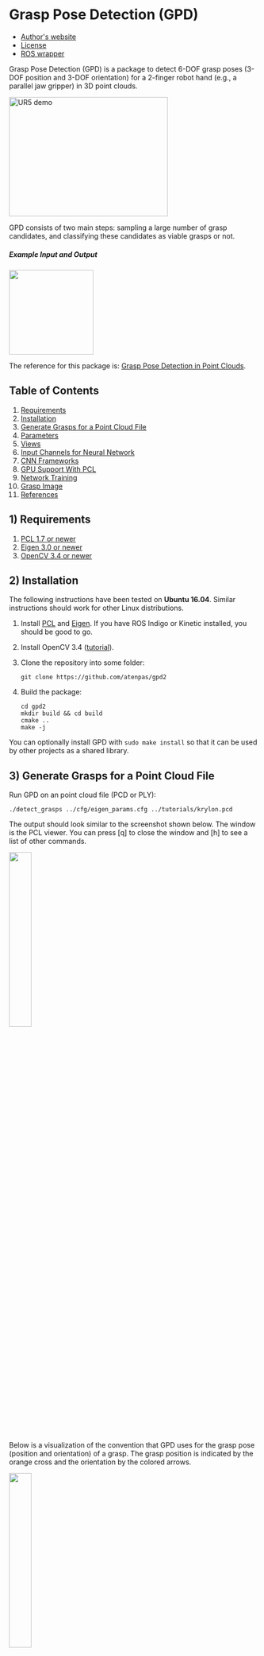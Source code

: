 # Grasp Pose Detection (GPD)

* [Author's website](http://www.ccs.neu.edu/home/atp/)
* [License](https://github.com/atenpas/gpd2/blob/master/LICENSE.md)
* [ROS wrapper](https://github.com/atenpas/gpd2_ros/)

Grasp Pose Detection (GPD) is a package to detect 6-DOF grasp poses (3-DOF position and 3-DOF orientation)
for a 2-finger robot hand (e.g., a parallel jaw gripper) in 3D point clouds.

<a href="http://www.youtube.com/watch?feature=player_embedded&v=kfe5bNt35ZI
" target="_blank"><img src="readme/ur5_video.jpg"
alt="UR5 demo" width="320" height="240" border="0" /></a>

GPD consists of two main steps: sampling a large number of grasp candidates, and classifying these candidates as viable grasps or not.

##### Example Input and Output
<img src="readme/clutter.png" height=170px/>

The reference for this package is:
[Grasp Pose Detection in Point Clouds](http://arxiv.org/abs/1706.09911).

## Table of Contents
1. [Requirements](#requirements)
1. [Installation](#install)
1. [Generate Grasps for a Point Cloud File](#pcd)
1. [Parameters](#parameters)
1. [Views](#views)
1. [Input Channels for Neural Network](#cnn_channels)
1. [CNN Frameworks](#cnn_frameworks)
1. [GPU Support With PCL](#pcl_gpu)
1. [Network Training](#net_train)
1. [Grasp Image](#descriptor)
1. [References](#References)

<a name="requirements"></a>
## 1) Requirements

1. [PCL 1.7 or newer](http://pointclouds.org/)
2. [Eigen 3.0 or newer](https://eigen.tuxfamily.org)
3. [OpenCV 3.4 or newer](https://opencv.org)

<a name="install"></a>
## 2) Installation

The following instructions have been tested on **Ubuntu 16.04**. Similar
instructions should work for other Linux distributions.

1. Install [PCL](http://pointclouds.org/) and
[Eigen](https://eigen.tuxfamily.org). If you have ROS Indigo or Kinetic
installed, you should be good to go.

2. Install OpenCV 3.4 ([tutorial](https://www.python36.com/how-to-install-opencv340-on-ubuntu1604/)).

3. Clone the repository into some folder:

   ```
   git clone https://github.com/atenpas/gpd2
   ```

4. Build the package:

   ```
   cd gpd2
   mkdir build && cd build
   cmake ..
   make -j
   ```

You can optionally install GPD with `sudo make install` so that it can be used by other projects as a shared library.

<a name="pcd"></a>
## 3) Generate Grasps for a Point Cloud File

Run GPD on an point cloud file (PCD or PLY):

   ```
   ./detect_grasps ../cfg/eigen_params.cfg ../tutorials/krylon.pcd
   ```

The output should look similar to the screenshot shown below. The window is the PCL viewer. You can press [q] to close the window and [h] to see a list of other commands.

<img src="readme/file.png" alt="" width="30%" border="0" />

Below is a visualization of the convention that GPD uses for the grasp pose (position and orientation) of a grasp. The grasp position is indicated by the orange cross and the orientation by the colored arrows.

<img src="readme/hand_frame.png" alt="" width="30%" border="0" />

<a name="parameters"></a>
## 4) Parameters

Brief explanations of parameters are given in *cfg/eigen_params.cfg*.

The two parameters that you typically want to play with to improve on the
number of grasps found are *workspace* and *num_samples*. The first defines the
volume of space in which to search for grasps as a cuboid of dimensions [minX,
maxX, minY, maxY, minZ, maxZ], centered at the origin of the point cloud frame.
The second is the number of samples that are drawn from the point cloud to
detect grasps. You should set the workspace as small as possible and the number
of samples as large as possible.

<a name="views"></a>
## 5) Views

![rviz screenshot](readme/views.png "Single View and Two Views")

You can use this package with a single or with two depth sensors. The package
comes with CAFFE model files for both. You can find these files in
*models/caffe/15channels*. For a single sensor, use
*single_view_15_channels.caffemodel* and for two depth sensors, use
*two_views_15_channels_[angle]*. The *[angle]* is the angle between the two
sensor views, as illustrated in the picture below. In the two-views setting, you
want to register the two point clouds together before sending them to GPD.

Providing the camera position to the configuration file (*.cfg) is important,
as it enables PCL to estimate the correct normals direction (which is to point
toward the camera). Alternatively, using the
[ROS wrapper](https://github.com/atenpas/gpd2_ros/), multiple camera positions
can be provided.

![rviz screenshot](readme/view_angle.png "Angle Between Sensor Views")

To switch between one and two sensor views, change the parameter `weight_file`
in your config file.

<a name="cnn_channels"></a>
## 6) Input Channels for Neural Network

The package comes with weight files for two different input representations for
the neural network that is used to decide if a grasp is viable or not: 3 or 15
channels. The default is 15 channels. However, you can use the 3 channels to
achieve better runtime for a loss in grasp quality. For more details, please see
the references below.

<a name="cnn_frameworks"></a>
## 7) CNN Frameworks

GPD comes with a number of different classifier frameworks that
exploit different hardware and have different dependencies. Switching
between the frameworks requires to run CMake with additional arguments.
For example, to use the OpenVino framework:

   ```
   cmake .. -DUSE_OPENVINO=ON
   ```

You can use `ccmake` to check out all possible CMake options.

GPD supports the following three frameworks:

1. [OpenVino](https://software.intel.com/en-us/openvino-toolkit): [installation instructions](https://github.com/opencv/dldt/blob/2018/inference-engine/README.md) for open source version
(CPUs, GPUs, FPGAs from Intel)
1. [Caffe](https://caffe.berkeleyvision.org/) (GPUs from Nvidia or CPUs)
1. Custom LeNet implementation using the Eigen library

Additional classifiers can be added by sub-classing the `classifier` interface.

##### OpenVino

To use OpenVino, you need to run the following command before compiling GPD.

   ```
   export InferenceEngine_DIR=/path/to/dldt/inference-engine/build/
   ```

<a name="pcl_gpu"></a>
## 8) GPU Support With PCL

GPD can use GPU methods provided within PCL to speed up point cloud processing.

1. [PCL GPU Install](http://pointclouds.org/documentation/tutorials/gpu_install.php)
1. Build GPD with `USE_PCL_GPU` cmake flag:
    ```
    cd gpd
    mkdir build && cd build
    cmake .. -DUSE_PCL_GPU=ON
    make -j
    ```

<a name="net_train"></a>
## 9) Network Training

To create training data with the C++ code, you need to install [OpenCV 3.4 Contribs](https://www.python36.com/how-to-install-opencv340-on-ubuntu1604/).
Next, you need to compile GPD with the flag `DBUILD_DATA_GENERATION` like this:

    ```
    cd gpd
    mkdir build && cd build
    cmake .. -DBUILD_DATA_GENERATION=ON
    make -j
    ```

There are three steps to train a network to predict grasp poses. First, we need to create grasp images:

   ```
   ./gpd_generate_training_data.py ../cfg/generate_data.cfg
   ```

You should modify `generate_data.cfg` according to your needs.

The second step is to train a neural network. The easiest way to training the network is with the existing code. This requires the **pytorch** framework. To train a network, use `train_net.py`:

   ```
   cd pytorch
   python train_net3.py pathToTrainingSet.h5 pathToTestSet.h5 num_channels
   ```

The third step is to convert the model to the ONNX format.

   ```
   python torch_to_onxx.py pathToPytorchModel.pwf pathToONNXModel.onnx num_channels
   ```

The last step is to convert the ONNX file to an OpenVINO compatible format: [tutorial](https://software.intel.com/en-us/articles/OpenVINO-Using-ONNX#inpage-nav-4). This gives two files that can be loaded with GPD by modifying the `weight_file` and `model_file` parameters in a CFG file.

<a name="descriptor"></a>
## 10) Grasp Image/Descriptor
Generate some grasp poses and their corresponding images/descriptors:

   ```
   ./test_grasp_image ../tutorials/krylon.pcd 3456 1 ../models/lenet/15channels/params/
   ```

<img src="readme/image_15channels.png" alt="" width="30%" border="0" />

For details on how the grasp image is created, check out our [journal paper](http://arxiv.org/abs/1706.09911).

<a name="references"></a>
## 11) References

If you like this package and use it in your own work, please cite our journal
paper [1]. If you're interested in the (shorter) conference version, check out
[2].

[1] Andreas ten Pas, Marcus Gualtieri, Kate Saenko, and Robert Platt. [**Grasp
Pose Detection in Point Clouds**](http://arxiv.org/abs/1706.09911). The
International Journal of Robotics Research, Vol 36, Issue 13-14, pp. 1455-1473.
October 2017.

[2] Marcus Gualtieri, Andreas ten Pas, Kate Saenko, and Robert Platt. [**High
precision grasp pose detection in dense
clutter**](http://arxiv.org/abs/1603.01564). IROS 2016, pp. 598-605.

## 12) Troubleshooting Tips

1. Remove the `cmake` cache: `CMakeCache.txt`
1. `make clean`
1. Remove the `build` folder and rebuild.
1. Update *gcc* and *g++* to a version > 5.
